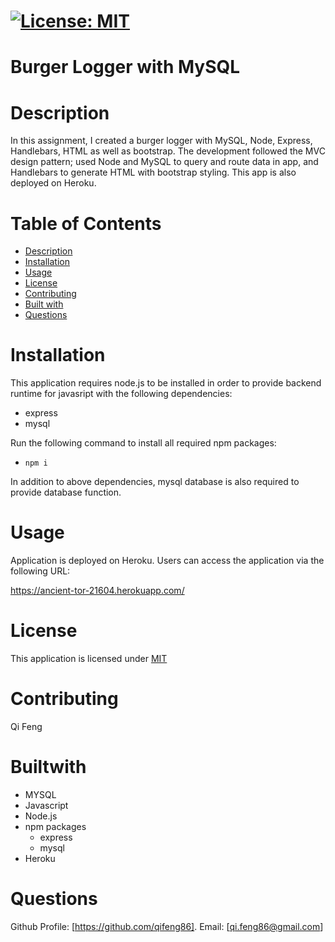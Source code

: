 # [![License: MIT](https://img.shields.io/badge/License-MIT-yellow.svg)](https://opensource.org/licenses/MIT)


# Burger Logger with MySQL

# Description

In this assignment, I created a burger logger with MySQL, Node, Express, Handlebars, HTML as well as bootstrap. The development followed the MVC design pattern; used Node and MySQL to query and route data in app, and Handlebars to generate HTML with bootstrap styling. This app is also deployed on Heroku.

# Table of Contents
* [Description](#description)
* [Installation](#installation)
* [Usage](#usage)
* [License](#license)
* [Contributing](#contribute)
* [Built with](#Builtwith)
* [Questions](#questions)

# Installation

This application requires node.js to be installed in order to provide backend runtime for javasript with the following dependencies:

- express
- mysql

Run the following command to install all required npm packages:

- `npm i`

In addition to above dependencies, mysql database is also required to provide database function.



# Usage
Application is deployed on Heroku. Users can access the application via the following URL:

https://ancient-tor-21604.herokuapp.com/

# License

This application is licensed under [MIT](https://github.com/qifeng86/qifeng-EmployeeSummary/blob/main/LICENSE)

# Contributing

Qi Feng

# Builtwith
- MYSQL
- Javascript
- Node.js
- npm packages
  - express
  - mysql
- Heroku
  
# Questions

Github Profile: [https://github.com/qifeng86]. Email: [qi.feng86@gmail.com]
